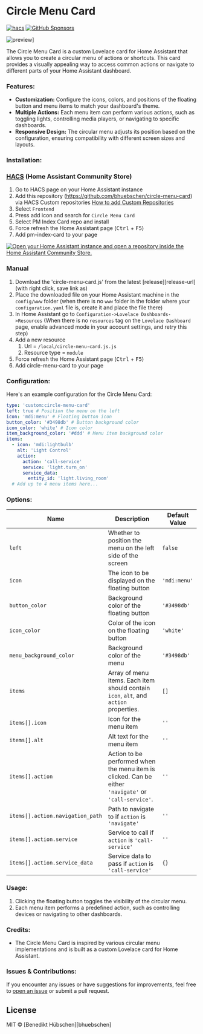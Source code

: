 # Circle Menu Card

[![hacs][hacs-image]][hacs-url]
[![GitHub Sponsors][gh-sponsors-image]][gh-sponsors-url]

![preview]]


The Circle Menu Card is a custom Lovelace card for Home Assistant that allows you to create a circular menu of actions or shortcuts. This card provides a visually appealing way to access common actions or navigate to different parts of your Home Assistant dashboard.

### Features:
- **Customization:** Configure the icons, colors, and positions of the floating button and menu items to match your dashboard's theme.
- **Multiple Actions:** Each menu item can perform various actions, such as toggling lights, controlling media players, or navigating to specific dashboards.
- **Responsive Design:** The circular menu adjusts its position based on the configuration, ensuring compatibility with different screen sizes and layouts.

### Installation:

### [HACS](hacs) (Home Assistant Community Store)

1. Go to HACS page on your Home Assistant instance
1. Add this repository (https://github.com/bhuebschen/circle-menu-card) via HACS Custom repositories [How to add Custom Repositories](https://hacs.xyz/docs/faq/custom_repositories/)
1. Select `Frontend`
1. Press add icon and search for `Circle Menu Card`
1. Select PM Index Card repo and install
1. Force refresh the Home Assistant page (<kbd>Ctrl</kbd> + <kbd>F5</kbd>)
1. Add pm-index-card to your page

[![Open your Home Assistant instance and open a repository inside the Home Assistant Community Store.](https://my.home-assistant.io/badges/hacs_repository.svg)](https://my.home-assistant.io/redirect/hacs_repository/?owner=MelleD&repository=pm-index-card&category=plugin)

### Manual

1. Download the 'circle-menu-card.js' from the latest [release][release-url] (with right click, save link as)
1. Place the downloaded file on your Home Assistant machine in the `config/www` folder (when there is no `www` folder in the folder where your `configuration.yaml` file is, create it and place the file there)
1. In Home Assistant go to `Configuration->Lovelace Dashboards->Resources` (When there is no `resources` tag on the `Lovelace Dashboard` page, enable advanced mode in your account settings, and retry this step)
1. Add a new resource
   1. Url = `/local/circle-menu-card.js.js`
   1. Resource type = `module`
1. Force refresh the Home Assistant page (<kbd>Ctrl</kbd> + <kbd>F5</kbd>)
1. Add circle-menu-card to your page

### Configuration:
Here's an example configuration for the Circle Menu Card:

```yaml
type: 'custom:circle-menu-card'
left: true # Position the menu on the left
icon: 'mdi:menu' # Floating button icon
button_color: '#3498db' # Button background color
icon_color: 'white' # Icon color
item_background_color: '#ddd' # Menu item background color
items:
  - icon: 'mdi:lightbulb'
    alt: 'Light Control'
    action:
      action: 'call-service'
      service: 'light.turn_on'
      service_data:
        entity_id: 'light.living_room'
  # Add up to 4 menu items here...
```
### Options:

| Name                   | Description                                                                                           | Default Value                |
|------------------------|-------------------------------------------------------------------------------------------------------|------------------------------|
| `left`                 | Whether to position the menu on the left side of the screen                                           | `false`                      |
| `icon`                 | The icon to be displayed on the floating button                                                       | `'mdi:menu'`                 |
| `button_color`         | Background color of the floating button                                                               | `'#3498db'`                  |
| `icon_color`           | Color of the icon on the floating button                                                              | `'white'`                    |
| `menu_background_color`| Background color of the menu                                                                    | `'#3498db'`                     |
| `items`                | Array of menu items. Each item should contain `icon`, `alt`, and `action` properties.                  | `[]`                         |
| `items[].icon`         | Icon for the menu item                                                                                | `''`                         |
| `items[].alt`          | Alt text for the menu item                                                                            | `''`                         |
| `items[].action`       | Action to be performed when the menu item is clicked. Can be either `'navigate'` or `'call-service'`.  | `''`                         |
| `items[].action.navigation_path` | Path to navigate to if `action` is `'navigate'`                                                  | `''`                         |
| `items[].action.service`         | Service to call if `action` is `'call-service'`                                                   | `''`                         |
| `items[].action.service_data`    | Service data to pass if `action` is `'call-service'`                                              | `{}`                         |

### Usage:
1. Clicking the floating button toggles the visibility of the circular menu.
2. Each menu item performs a predefined action, such as controlling devices or navigating to other dashboards.

### Credits:
- The Circle Menu Card is inspired by various circular menu implementations and is built as a custom Lovelace card for Home Assistant.

### Issues & Contributions:
If you encounter any issues or have suggestions for improvements, feel free to [open an issue](https://github.com/bhuebschen/circle.menu-card/issues) or submit a pull request.

## License

MIT © [Benedikt Hübschen][bhuebschen]

<!-- Badges -->

[hacs-url]: https://github.com/hacs/integration
[hacs-image]: https://img.shields.io/badge/hacs-custom-orange.svg?style=flat-square
[gh-sponsors-url]: https://github.com/sponsors/bhuebschen
[gh-sponsors-image]: https://img.shields.io/github/sponsors/bhuebschen?style=flat-square

<!-- References -->

[preview]: https://github.com/bhuebschen/circle-menu-card/assets/1864448/c1652338-c48a-4df4-8396-1dcda323d032
[home-assistant]: https://www.home-assistant.io/
[hacs]: https://hacs.xyz
[latest-release]: https://github.com/bhuebschen/circle-menu-card/releases/latest
[ha-scripts]: https://www.home-assistant.io/docs/scripts/
[edit-readme]: https://github.com/bhuebschen/circle-menu-card/edit/master/README.md
